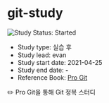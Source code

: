 

# git-study

<img src="https://img.shields.io/badge/Study%20Status-Started-blue.svg" alt="Study Status: Started">

- Study type: 실습 후 
- Study lead: evan
- Study start date: 2021-04-25
- Study end date: **-**
- Reference Book: [Pro Git](https://git-scm.com/book/ko/v2)

✏️ Pro Git을 통해 Git 정복 스터디
